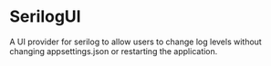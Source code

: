 # SerilogUI
A UI provider for serilog to allow users to change log levels without changing appsettings.json or restarting the application.